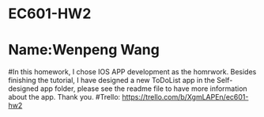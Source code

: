 # EC601-HW2
# Name:Wenpeng Wang
#In this homework, I chose IOS APP development as the homrwork. Besides finishing the tutorial, I have designed a new ToDoList app in the Self-designed app folder, please see the readme file to have more information about the app. Thank you.
#Trello: https://trello.com/b/XgmLAPEn/ec601-hw2

